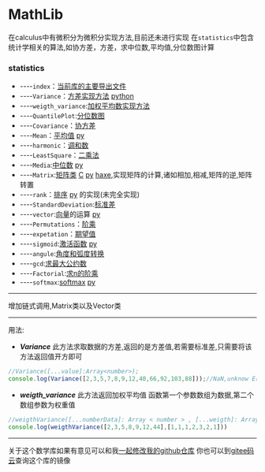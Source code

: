# MathLib
在calculus中有微积分为微积分实现方法,目前还未进行实现 在`statistics`中包含统计学相关的算法,如协方差，方差，求中位数,平均值,分位数图计算
### statistics
- ----`index`：[当前库的主要导出文件](statistics/TypeScript/src/index.ts)
- ----`Variance`：[方差实现方法](statistics/TypeScript/src/Variance.ts) [python](statistics/python/src/var.py)
- ----`weigth_variance`:[加权平均数实现方法](statistics/TypeScript/src/weigth_variance.ts)
- ----`QuantilePlot`:[分位数图](statistics/TypeScript/src/src/QuantilePlot.ts)
- ----`Covariance`：[协方差](statistics/TypeScript/src/Covariance.ts)
- ----`Mean`：[平均值](statistics/TypeScript/src/Mean.ts) [py](statistics/python/src/Mean.py)
- ----`harmonic`：[调和数](statistics/TypeScript/src/harmonic.ts)
- ----`LeastSquare`：[二乘法](statistics/TypeScript/src/LeastSquare.ts)
- ----`Media`:[中位数](statistics/TypeScript/src/Median.ts) [py](statistics/python/src/Median.py)
- ----`Matrix`:[矩阵类](statistics/TypeScript/src/Matrix.ts) [C](statistics/C/src/matrix.c) [py](statistics/python/src/Matrix.py) [haxe](statistics/Haxe/src/mathlib/Matrix.hx),实现矩阵的计算,诸如相加,相减,矩阵的逆,矩阵转置
- ----`rank`：[排序](statistics/TypeScript/src/rank.ts) [py](statistics/python/src/Rank.py) 的实现(未完全实现)
- ----`StandardDeviation`:[标准差](statistics/TypeScript/src/Standard_Deviation.ts)
- ----`vector`:[向量](statistics/TypeScript/src/vector.ts)的运算 [py](statistics/python/src/Vector.py)
- ----`Permutations`：[阶乘](statistics/TypeScript/src/Permutations.ts)
- ----`expetation`：[期望值](statistics/TypeScript/src/expetation.ts)
- ----`sigmoid`:[激活函数](statistics/TypeScript/src/sigmoid.ts) [py](statistics/python/src/sigmoid.py)
- ----`angule`:[角度和弧度转换](statistics/TypeScript/src/angule.ts)
- ----`gcd`:[求最大公约数](statistics/TypeScript/src/gcd.ts)
- ----`Factorial`:[求n的阶乘](statistics/TypeScript/src/Factorial.ts)
- ----`softmax`:[softmax](statistics/TypeScript/src/softmax.ts) [py](statistics/python/src/softmax.py)

---
增加链式调用,Matrix类以及Vector类

----
用法:
* ***Variance***
此方法求取数据的方差,返回的是方差值,若需要标准差,只需要将该方法返回值开方即可
```js
//Variance([...value]:Array<number>);
console.log(Variance([2,3,5,7,8,9,12,40,66,92,103,88]));//NaN,unknow Error
```
* ***weigth_variance***
此方法返回加权平均值
函数第一个参数数组为数据,第二个数组参数为权重值
```js
//weigthVariance([...numberData]: Array < number > , [...weigth]: Array < number > )
console.log(weigthVariance([2,3,5,8,9,12,44],[1,1,1,2,3,2,1]))
```

---
关于这个数学库如果有意见可以和我[一起修改我的github仓库](https://github.com/jingyuexing/MathLib)
你也可以到[gitee码云](https://gitee.com/jingyuexing/MathLib)查询这个库的镜像

